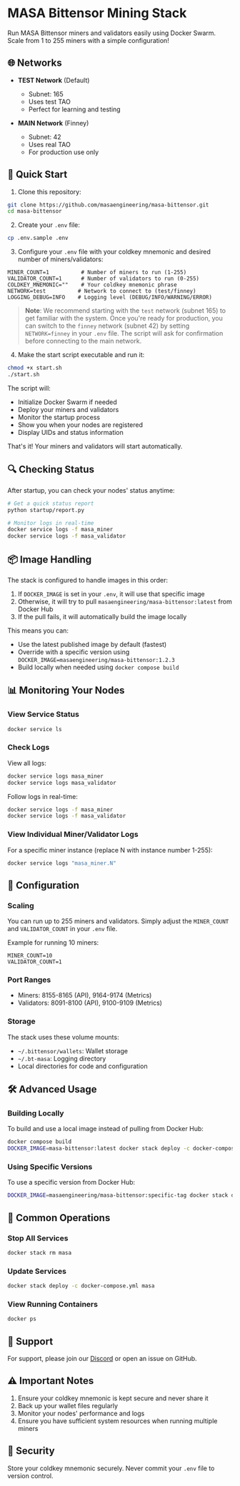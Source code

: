 # MASA Bittensor Mining Stack

Run MASA Bittensor miners and validators easily using Docker Swarm. Scale from 1 to 255 miners with a simple configuration!

## 🌐 Networks

- **TEST Network** (Default)
  - Subnet: 165
  - Uses test TAO
  - Perfect for learning and testing
  
- **MAIN Network** (Finney)
  - Subnet: 42
  - Uses real TAO
  - For production use only

## 🚀 Quick Start

1. Clone this repository:
```bash
git clone https://github.com/masaengineering/masa-bittensor.git
cd masa-bittensor
```

2. Create your `.env` file:
```bash
cp .env.sample .env
```

3. Configure your `.env` file with your coldkey mnemonic and desired number of miners/validators:
```env
MINER_COUNT=1          # Number of miners to run (1-255)
VALIDATOR_COUNT=1      # Number of validators to run (0-255)
COLDKEY_MNEMONIC=""    # Your coldkey mnemonic phrase
NETWORK=test          # Network to connect to (test/finney)
LOGGING_DEBUG=INFO    # Logging level (DEBUG/INFO/WARNING/ERROR)
```

> **Note**: We recommend starting with the `test` network (subnet 165) to get familiar with the system. Once you're ready for production, you can switch to the `finney` network (subnet 42) by setting `NETWORK=finney` in your `.env` file. The script will ask for confirmation before connecting to the main network.

4. Make the start script executable and run it:
```bash
chmod +x start.sh
./start.sh
```

The script will:
- Initialize Docker Swarm if needed
- Deploy your miners and validators
- Monitor the startup process
- Show you when your nodes are registered
- Display UIDs and status information

That's it! Your miners and validators will start automatically.

## 🔍 Checking Status

After startup, you can check your nodes' status anytime:
```bash
# Get a quick status report
python startup/report.py

# Monitor logs in real-time
docker service logs -f masa_miner
docker service logs -f masa_validator
```

## 📦 Image Handling

The stack is configured to handle images in this order:

1. If `DOCKER_IMAGE` is set in your `.env`, it will use that specific image
2. Otherwise, it will try to pull `masaengineering/masa-bittensor:latest` from Docker Hub
3. If the pull fails, it will automatically build the image locally

This means you can:
- Use the latest published image by default (fastest)
- Override with a specific version using `DOCKER_IMAGE=masaengineering/masa-bittensor:1.2.3`
- Build locally when needed using `docker compose build`

## 📊 Monitoring Your Nodes

### View Service Status
```bash
docker service ls
```

### Check Logs
View all logs:
```bash
docker service logs masa_miner
docker service logs masa_validator
```

Follow logs in real-time:
```bash
docker service logs -f masa_miner
docker service logs -f masa_validator
```

### View Individual Miner/Validator Logs
For a specific miner instance (replace N with instance number 1-255):
```bash
docker service logs "masa_miner.N"
```

## 🔧 Configuration

### Scaling
You can run up to 255 miners and validators. Simply adjust the `MINER_COUNT` and `VALIDATOR_COUNT` in your `.env` file.

Example for running 10 miners:
```env
MINER_COUNT=10
VALIDATOR_COUNT=1
```

### Port Ranges
- Miners: 8155-8165 (API), 9164-9174 (Metrics)
- Validators: 8091-8100 (API), 9100-9109 (Metrics)

### Storage
The stack uses these volume mounts:
- `~/.bittensor/wallets`: Wallet storage
- `~/.bt-masa`: Logging directory
- Local directories for code and configuration

## 🛠 Advanced Usage

### Building Locally
To build and use a local image instead of pulling from Docker Hub:
```bash
docker compose build
DOCKER_IMAGE=masa-bittensor:latest docker stack deploy -c docker-compose.yml masa
```

### Using Specific Versions
To use a specific version from Docker Hub:
```bash
DOCKER_IMAGE=masaengineering/masa-bittensor:specific-tag docker stack deploy -c docker-compose.yml masa
```

## 📝 Common Operations

### Stop All Services
```bash
docker stack rm masa
```

### Update Services
```bash
docker stack deploy -c docker-compose.yml masa
```

### View Running Containers
```bash
docker ps
```

## 🤝 Support

For support, please join our [Discord](https://discord.gg/masa) or open an issue on GitHub.

## ⚠️ Important Notes

1. Ensure your coldkey mnemonic is kept secure and never share it
2. Back up your wallet files regularly
3. Monitor your nodes' performance and logs
4. Ensure you have sufficient system resources when running multiple miners

## 🔐 Security

Store your coldkey mnemonic securely. Never commit your `.env` file to version control.
